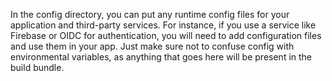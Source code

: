 In the config directory, you can put any runtime config files for your application and third-party
services. For instance, if you use a service like Firebase or OIDC for authentication, you will need to add
configuration files and use them in your app. Just make sure not to confuse config with environmental
variables, as anything that goes here will be present in the build bundle.
